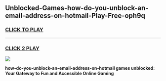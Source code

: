 
## Unblocked-Games-how-do-you-unblock-an-email-address-on-hotmail-Play-Free-oph9q
<h3>
<a href="https://premium76.site?title=how-do-you-unblock-an-email-address-on-hotmail&ref=18A1">CLICK TO PLAY</a></h3>
<hr>

<h3>
<a href="https://premium76.site?title=how-do-you-unblock-an-email-address-on-hotmail&ref=18A1">CLICK 2 PLAY</a>
  
</h3>

<a href="https://premium76.site?title=how-do-you-unblock-an-email-address-on-hotmail&ref=18A1"><img src="https://clearcache.store/games.png"></a>


**how-do-you-unblock-an-email-address-on-hotmail games unblocked: Your Gateway to Fun and Accessible Online Gaming**

